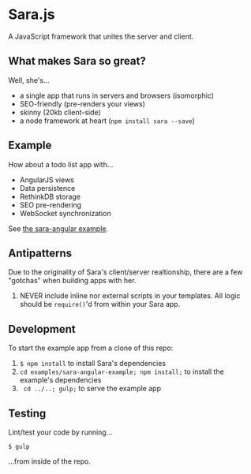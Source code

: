 # Sara.js

A JavaScript framework that unites the server and client.

## What makes Sara so great?

Well, she's...

+ a single app that runs in servers and browsers (isomorphic)
+ SEO-friendly (pre-renders your views)
+ skinny (20kb client-side)
+ a node framework at heart (`npm install sara --save`)

## Example

How about a todo list app with...

+ AngularJS views
+ Data persistence
+ RethinkDB storage
+ SEO pre-rendering
+ WebSocket synchronization

See [the sara-angular example](https://github.com/JacksonGariety/Sara/tree/master/examples/sara-angular-example).

## Antipatterns

Due to the originality of Sara's client/server realtionship, there are a few "gotchas" when building apps with her.

1. NEVER include inline nor external scripts in your templates. All logic should be `require()`'d from within your Sara app.

## Development

To start the example app from a clone of this repo:

1. `$ npm install` to install Sara's dependencies
2. `cd examples/sara-angular-example; npm install;` to install the example's dependencies
3. ` cd ../..; gulp;` to serve the example app

## Testing

Lint/test your code by running...

    $ gulp

...from inside of the repo.
